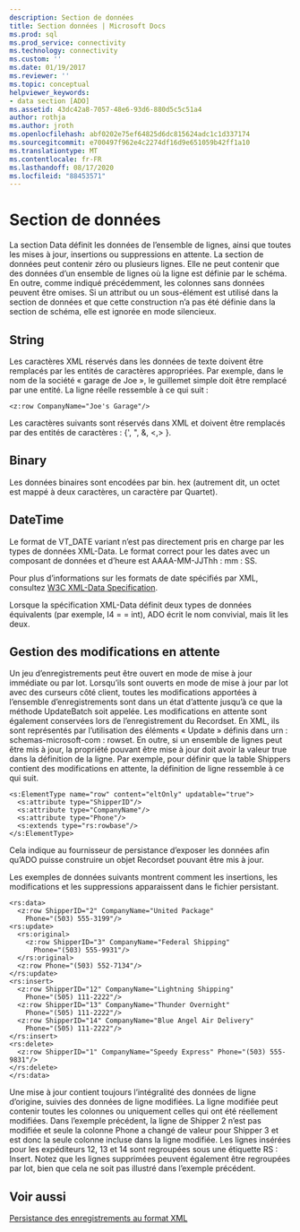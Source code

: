 ```yaml
---
description: Section de données
title: Section données | Microsoft Docs
ms.prod: sql
ms.prod_service: connectivity
ms.technology: connectivity
ms.custom: ''
ms.date: 01/19/2017
ms.reviewer: ''
ms.topic: conceptual
helpviewer_keywords:
- data section [ADO]
ms.assetid: 43dc42a8-7057-48e6-93d6-880d5c5c51a4
author: rothja
ms.author: jroth
ms.openlocfilehash: abf0202e75ef64825d6dc815624adc1c1d337174
ms.sourcegitcommit: e700497f962e4c2274df16d9e651059b42ff1a10
ms.translationtype: MT
ms.contentlocale: fr-FR
ms.lasthandoff: 08/17/2020
ms.locfileid: "88453571"
---
```

# <a name="data-section"></a>Section de données
La section Data définit les données de l’ensemble de lignes, ainsi que toutes les mises à jour, insertions ou suppressions en attente. La section de données peut contenir zéro ou plusieurs lignes. Elle ne peut contenir que des données d’un ensemble de lignes où la ligne est définie par le schéma. En outre, comme indiqué précédemment, les colonnes sans données peuvent être omises. Si un attribut ou un sous-élément est utilisé dans la section de données et que cette construction n’a pas été définie dans la section de schéma, elle est ignorée en mode silencieux.  
  
## <a name="string"></a>String  
 Les caractères XML réservés dans les données de texte doivent être remplacés par les entités de caractères appropriées. Par exemple, dans le nom de la société « garage de Joe », le guillemet simple doit être remplacé par une entité. La ligne réelle ressemble à ce qui suit :  
  
```  
<z:row CompanyName="Joe's Garage"/>  
```  
  
 Les caractères suivants sont réservés dans XML et doivent être remplacés par des entités de caractères : {', ", &, \<,> }.  
  
## <a name="binary"></a>Binary  
 Les données binaires sont encodées par bin. hex (autrement dit, un octet est mappé à deux caractères, un caractère par Quartet).  
  
## <a name="datetime"></a>DateTime  
 Le format de VT_DATE variant n’est pas directement pris en charge par les types de données XML-Data. Le format correct pour les dates avec un composant de données et d’heure est AAAA-MM-JJThh : mm : SS.  
  
 Pour plus d’informations sur les formats de date spécifiés par XML, consultez [W3C XML-Data Specification](https://go.microsoft.com/fwlink/?LinkId=5692).  
  
 Lorsque la spécification XML-Data définit deux types de données équivalents (par exemple, I4 = = int), ADO écrit le nom convivial, mais lit les deux.  
  
## <a name="managing-pending-changes"></a>Gestion des modifications en attente  
 Un jeu d’enregistrements peut être ouvert en mode de mise à jour immédiate ou par lot. Lorsqu’ils sont ouverts en mode de mise à jour par lot avec des curseurs côté client, toutes les modifications apportées à l’ensemble d’enregistrements sont dans un état d’attente jusqu’à ce que la méthode UpdateBatch soit appelée. Les modifications en attente sont également conservées lors de l’enregistrement du Recordset. En XML, ils sont représentés par l’utilisation des éléments « Update » définis dans urn : schemas-microsoft-com : rowset. En outre, si un ensemble de lignes peut être mis à jour, la propriété pouvant être mise à jour doit avoir la valeur true dans la définition de la ligne. Par exemple, pour définir que la table Shippers contient des modifications en attente, la définition de ligne ressemble à ce qui suit.  
  
```  
<s:ElementType name="row" content="eltOnly" updatable="true">  
  <s:attribute type="ShipperID"/>  
  <s:attribute type="CompanyName"/>  
  <s:attribute type="Phone"/>  
  <s:extends type="rs:rowbase"/>  
</s:ElementType>  
```  
  
 Cela indique au fournisseur de persistance d’exposer les données afin qu’ADO puisse construire un objet Recordset pouvant être mis à jour.  
  
 Les exemples de données suivants montrent comment les insertions, les modifications et les suppressions apparaissent dans le fichier persistant.  
  
```  
<rs:data>  
  <z:row ShipperID="2" CompanyName="United Package"   
    Phone="(503) 555-3199"/>  
<rs:update>  
  <rs:original>  
    <z:row ShipperID="3" CompanyName="Federal Shipping"   
      Phone="(503) 555-9931"/>  
  </rs:original>  
  <z:row Phone="(503) 552-7134"/>  
</rs:update>  
<rs:insert>  
  <z:row ShipperID="12" CompanyName="Lightning Shipping"   
    Phone="(505) 111-2222"/>  
  <z:row ShipperID="13" CompanyName="Thunder Overnight"   
    Phone="(505) 111-2222"/>  
  <z:row ShipperID="14" CompanyName="Blue Angel Air Delivery"   
    Phone="(505) 111-2222"/>  
</rs:insert>  
<rs:delete>  
  <z:row ShipperID="1" CompanyName="Speedy Express" Phone="(503) 555-9831"/>  
</rs:delete>  
</rs:data>  
```  
  
 Une mise à jour contient toujours l’intégralité des données de ligne d’origine, suivies des données de ligne modifiées. La ligne modifiée peut contenir toutes les colonnes ou uniquement celles qui ont été réellement modifiées. Dans l’exemple précédent, la ligne de Shipper 2 n’est pas modifiée et seule la colonne Phone a changé de valeur pour Shipper 3 et est donc la seule colonne incluse dans la ligne modifiée. Les lignes insérées pour les expéditeurs 12, 13 et 14 sont regroupées sous une étiquette RS : Insert. Notez que les lignes supprimées peuvent également être regroupées par lot, bien que cela ne soit pas illustré dans l’exemple précédent.  
  
## <a name="see-also"></a>Voir aussi  
 [Persistance des enregistrements au format XML](../../../ado/guide/data/persisting-records-in-xml-format.md)
